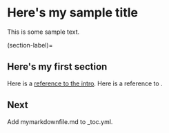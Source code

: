 # Here's my sample title

This is some sample text.

(section-label)=

## Here's my first section

Here is a [reference to the intro](intro.md). Here is a reference to [](section-label).

## Next
Add mymarkdownfile.md to _toc.yml.
